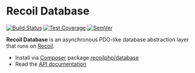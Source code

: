 # Recoil Database

[![Build Status]](https://travis-ci.org/recoilphp/database)
[![Test Coverage]](https://coveralls.io/r/recoilphp/database?branch=develop)
[![SemVer]](http://semver.org)

**Recoil Database** is an asynchronous PDO-like database abstraction layer that runs on [Recoil](https://github.com/recoilphp/recoil).

* Install via [Composer](http://getcomposer.org) package [recoilphp/database](https://packagist.org/packages/recoilphp/database)
* Read the [API documentation](http://recoilphp.github.io/database/artifacts/documentation/api/)

<!-- references -->
[Build Status]: https://travis-ci.org/recoilphp/database.png?branch=develop
[Test Coverage]: https://coveralls.io/repos/recoilphp/database/badge.png?branch=develop
[SemVer]: http://calm-shore-6115.herokuapp.com/?label=semver&value=0.0.0&color=red
